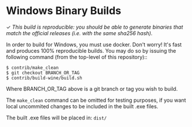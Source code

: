 Windows Binary Builds
=====================

✓ _This build is reproducible: you should be able to generate
   binaries that match the official releases (i.e. with the same sha256 hash)._

In order to build for Windows, you must use docker.
Don't worry! It's fast and produces 100% reproducible builds.
You may do so by issuing the following command (from the top-level of this
repository)::

    $ contrib/make_clean
    $ git checkout BRANCH_OR_TAG
    $ contrib/build-wine/build.sh

Where BRANCH_OR_TAG above is a git branch or tag you wish to build.

The `make_clean` command can be omitted for testing purposes, if you want
local uncommited changes to be included in the built .exe files.

The built .exe files will be placed in: `dist/`

